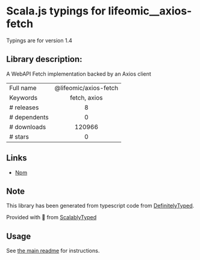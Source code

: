 
# Scala.js typings for lifeomic__axios-fetch

Typings are for version 1.4

## Library description:
A WebAPI Fetch implementation backed by an Axios client

|                    |                 |
| ------------------ | :-------------: |
| Full name          | @lifeomic/axios-fetch |
| Keywords           | fetch, axios |
| # releases         | 8 |
| # dependents       | 0 |
| # downloads        | 120966 |
| # stars            | 0 |

## Links
- [Npm](https://www.npmjs.com/package/%40lifeomic%2Faxios-fetch)
    


## Note
This library has been generated from typescript code from [DefinitelyTyped](https://definitelytyped.org).

Provided with :purple_heart: from [ScalablyTyped](https://github.com/oyvindberg/ScalablyTyped)

## Usage
See [the main readme](../../readme.md) for instructions.


